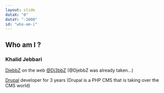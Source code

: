 ```yaml
---
layout: slide
dataX: "0"
dataY: "-1000"
id: "who-am-i"
---
```


## Who am I ?

### Khalid Jebbari
[DjebbZ](https://github.com/DjebbZ) on the web
[@Dj3bbZ](http://twitter.com/#!/dj3bbz) (@DjebbZ was already taken...)

[Drupal](http://drupal.org) developer for 3 years
(Drupal is a PHP CMS that is taking over the CMS world)